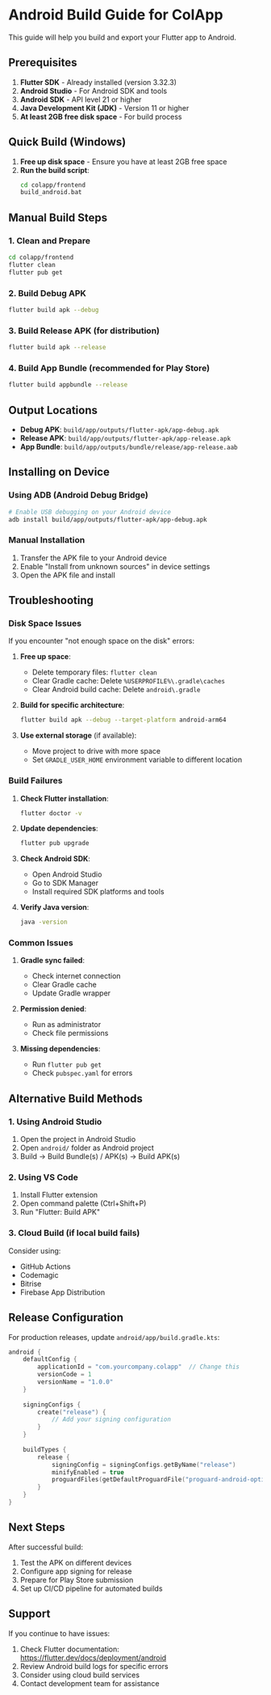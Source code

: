 # Android Build Guide for ColApp

This guide will help you build and export your Flutter app to Android.

## Prerequisites

1. **Flutter SDK** - Already installed (version 3.32.3)
2. **Android Studio** - For Android SDK and tools
3. **Android SDK** - API level 21 or higher
4. **Java Development Kit (JDK)** - Version 11 or higher
5. **At least 2GB free disk space** - For build process

## Quick Build (Windows)

1. **Free up disk space** - Ensure you have at least 2GB free space
2. **Run the build script**:
   ```bash
   cd colapp/frontend
   build_android.bat
   ```

## Manual Build Steps

### 1. Clean and Prepare
```bash
cd colapp/frontend
flutter clean
flutter pub get
```

### 2. Build Debug APK
```bash
flutter build apk --debug
```

### 3. Build Release APK (for distribution)
```bash
flutter build apk --release
```

### 4. Build App Bundle (recommended for Play Store)
```bash
flutter build appbundle --release
```

## Output Locations

- **Debug APK**: `build/app/outputs/flutter-apk/app-debug.apk`
- **Release APK**: `build/app/outputs/flutter-apk/app-release.apk`
- **App Bundle**: `build/app/outputs/bundle/release/app-release.aab`

## Installing on Device

### Using ADB (Android Debug Bridge)
```bash
# Enable USB debugging on your Android device
adb install build/app/outputs/flutter-apk/app-debug.apk
```

### Manual Installation
1. Transfer the APK file to your Android device
2. Enable "Install from unknown sources" in device settings
3. Open the APK file and install

## Troubleshooting

### Disk Space Issues
If you encounter "not enough space on the disk" errors:

1. **Free up space**:
   - Delete temporary files: `flutter clean`
   - Clear Gradle cache: Delete `%USERPROFILE%\.gradle\caches`
   - Clear Android build cache: Delete `android\.gradle`

2. **Build for specific architecture**:
   ```bash
   flutter build apk --debug --target-platform android-arm64
   ```

3. **Use external storage** (if available):
   - Move project to drive with more space
   - Set `GRADLE_USER_HOME` environment variable to different location

### Build Failures

1. **Check Flutter installation**:
   ```bash
   flutter doctor -v
   ```

2. **Update dependencies**:
   ```bash
   flutter pub upgrade
   ```

3. **Check Android SDK**:
   - Open Android Studio
   - Go to SDK Manager
   - Install required SDK platforms and tools

4. **Verify Java version**:
   ```bash
   java -version
   ```

### Common Issues

1. **Gradle sync failed**: 
   - Check internet connection
   - Clear Gradle cache
   - Update Gradle wrapper

2. **Permission denied**:
   - Run as administrator
   - Check file permissions

3. **Missing dependencies**:
   - Run `flutter pub get`
   - Check `pubspec.yaml` for errors

## Alternative Build Methods

### 1. Using Android Studio
1. Open the project in Android Studio
2. Open `android/` folder as Android project
3. Build → Build Bundle(s) / APK(s) → Build APK(s)

### 2. Using VS Code
1. Install Flutter extension
2. Open command palette (Ctrl+Shift+P)
3. Run "Flutter: Build APK"

### 3. Cloud Build (if local build fails)
Consider using:
- GitHub Actions
- Codemagic
- Bitrise
- Firebase App Distribution

## Release Configuration

For production releases, update `android/app/build.gradle.kts`:

```kotlin
android {
    defaultConfig {
        applicationId = "com.yourcompany.colapp"  // Change this
        versionCode = 1
        versionName = "1.0.0"
    }
    
    signingConfigs {
        create("release") {
            // Add your signing configuration
        }
    }
    
    buildTypes {
        release {
            signingConfig = signingConfigs.getByName("release")
            minifyEnabled = true
            proguardFiles(getDefaultProguardFile("proguard-android-optimize.txt"), "proguard-rules.pro")
        }
    }
}
```

## Next Steps

After successful build:
1. Test the APK on different devices
2. Configure app signing for release
3. Prepare for Play Store submission
4. Set up CI/CD pipeline for automated builds

## Support

If you continue to have issues:
1. Check Flutter documentation: https://flutter.dev/docs/deployment/android
2. Review Android build logs for specific errors
3. Consider using cloud build services
4. Contact development team for assistance 